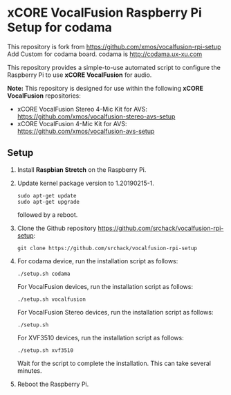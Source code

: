 # xCORE VocalFusion Raspberry Pi Setup for codama

This repository is fork from https://github.com/xmos/vocalfusion-rpi-setup
Add Custom for codama board. codama is http://codama.ux-xu.com

This repository provides a simple-to-use automated script to configure the Raspberry Pi to use **xCORE VocalFusion** for audio.

**Note:** This repository is designed for use within the following **xCORE VocalFusion** repositories:
- xCORE VocalFusion Stereo 4-Mic Kit for AVS: https://github.com/xmos/vocalfusion-stereo-avs-setup
- xCORE VocalFusion 4-Mic Kit for AVS: https://github.com/xmos/vocalfusion-avs-setup


## Setup

1. Install **Raspbian Stretch** on the Raspberry Pi.

2. Update kernel package version to 1.20190215-1.

   ```
   sudo apt-get update
   sudo apt-get upgrade
   ```

   followed by a reboot.

3. Clone the Github repository https://github.com/srchack/vocalfusion-rpi-setup:

   ```git clone https://github.com/srchack/vocalfusion-rpi-setup```

4. For codama device, run the installation script as follows:

   ```./setup.sh codama```

   For VocalFusion devices, run the installation script as follows:

   ```./setup.sh vocalfusion```

   For VocalFusion Stereo devices, run the installation script as follows:

   ```./setup.sh```

   For XVF3510 devices, run the installation script as follows:

   ```./setup.sh xvf3510```

   Wait for the script to complete the installation. This can take several minutes.

5. Reboot the Raspberry Pi.
